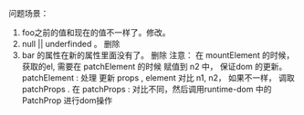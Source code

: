 问题场景：
1. foo之前的值和现在的值不一样了。修改。
2. null || underfinded 。 删除
3. bar 的属性在新的属性里面没有了。 删除
注意：
在 mountElement 的时候，获取的el, 
需要在 patchElement 的时候 赋值到 n2 中，
保证dom 的更新。 
patchElement : 处理 更新 props , element
对比 n1, n2， 如果不一样， 调取 patchProps . 在 patchProps : 对比不同，然后调用runtime-dom 中的   PatchProp  进行dom操作

